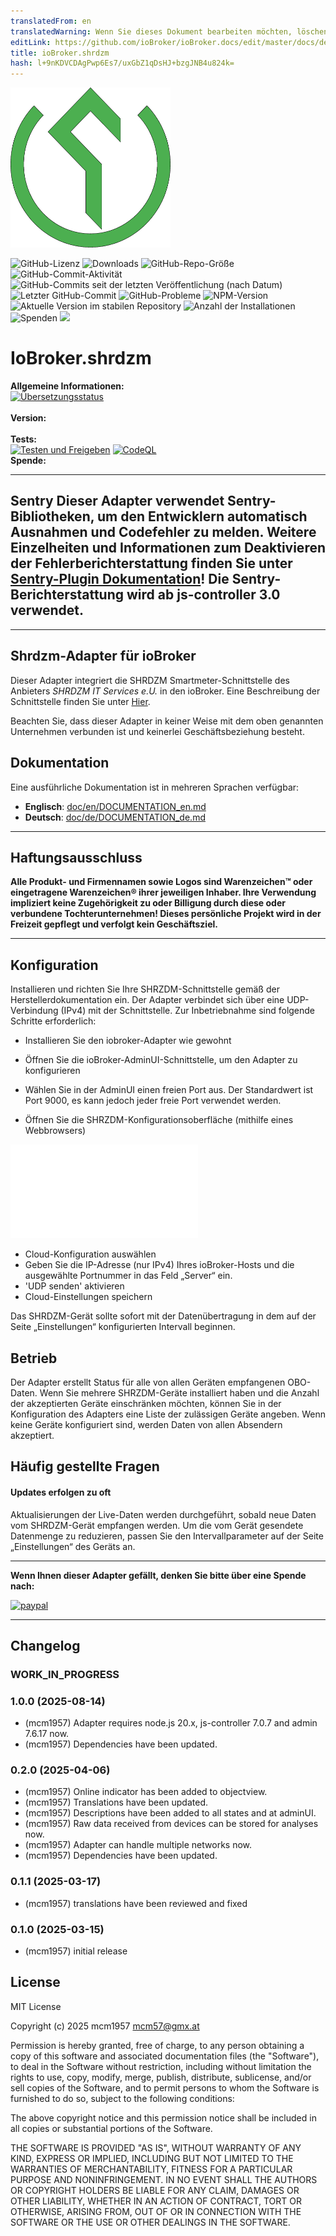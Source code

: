 ```yaml
---
translatedFrom: en
translatedWarning: Wenn Sie dieses Dokument bearbeiten möchten, löschen Sie bitte das Feld "translationsFrom". Andernfalls wird dieses Dokument automatisch erneut übersetzt
editLink: https://github.com/ioBroker/ioBroker.docs/edit/master/docs/de/adapterref/iobroker.shrdzm/README.md
title: ioBroker.shrdzm
hash: l+9nKDVCDAgPwp6Es7/uxGbZ1qDsHJ+bzgJNB4u824k=
---
```

![Logo](../../../en/adapterref/iobroker.shrdzm/admin/shrdzm.png)

![GitHub-Lizenz](https://img.shields.io/github/license/mcm4iob/ioBroker.shrdzm)
![Downloads](https://img.shields.io/npm/dm/iobroker.shrdzm.svg)
![GitHub-Repo-Größe](https://img.shields.io/github/repo-size/mcm4iob/ioBroker.shrdzm)
![GitHub-Commit-Aktivität](https://img.shields.io/github/commit-activity/m/mcm4iob/ioBroker.shrdzm)
![GitHub-Commits seit der letzten Veröffentlichung (nach Datum)](https://img.shields.io/github/commits-since/mcm4iob/ioBroker.shrdzm/latest)
![Letzter GitHub-Commit](https://img.shields.io/github/last-commit/mcm4iob/ioBroker.shrdzm)
![GitHub-Probleme](https://img.shields.io/github/issues/mcm4iob/ioBroker.shrdzm)
![NPM-Version](http://img.shields.io/npm/v/iobroker.shrdzm.svg)
![Aktuelle Version im stabilen Repository](https://iobroker.live/badges/shrdzm-stable.svg)
![Anzahl der Installationen](https://iobroker.live/badges/shrdzm-installed.svg)
![Spenden](https://img.shields.io/badge/paypal-donate%20|%20spenden-blue.svg)
![](https://img.shields.io/static/v1?label=Sponsor&message=%E2%9D%A4&logo=GitHub&color=%23fe8e86)

# IoBroker.shrdzm
**Allgemeine Informationen:**<br> [![Übersetzungsstatus](https://weblate.iobroker.net/widgets/adapters/-/shrdzm/svg-badge.svg)](https://weblate.iobroker.net/engage/adapters/?utm_source=widget)</br></br> **Version:**</br></br> **Tests:**</br> [![Testen und Freigeben](https://github.com/mcm4iob/ioBroker.shrdzm/actions/workflows/test-and-release.yml/badge.svg)](https://github.com/mcm4iob/ioBroker.shrdzm/actions/workflows/test-and-release.yml) [![CodeQL](https://github.com/mcm4iob/ioBroker.shrdzm/actions/workflows/github-code-scanning/codeql/badge.svg)](https://github.com/mcm4iob/ioBroker.shrdzm/actions/workflows/github-code-scanning/codeql)<br> **Spende:**</br>

**************************************************************************************************************

## Sentry **Dieser Adapter verwendet Sentry-Bibliotheken, um den Entwicklern automatisch Ausnahmen und Codefehler zu melden.** Weitere Einzelheiten und Informationen zum Deaktivieren der Fehlerberichterstattung finden Sie unter [Sentry-Plugin Dokumentation](https://github.com/ioBroker/plugin-sentry#plugin-sentry)! Die Sentry-Berichterstattung wird ab js-controller 3.0 verwendet.
**************************************************************************************************************

## Shrdzm-Adapter für ioBroker
Dieser Adapter integriert die SHRDZM Smartmeter-Schnittstelle des Anbieters *SHRDZM IT Services e.U.* in den ioBroker. Eine Beschreibung der Schnittstelle finden Sie unter [Hier](https://cms.shrdzm.com/produkt/smartmeter-modul/).

Beachten Sie, dass dieser Adapter in keiner Weise mit dem oben genannten Unternehmen verbunden ist und keinerlei Geschäftsbeziehung besteht.

## Dokumentation
Eine ausführliche Dokumentation ist in mehreren Sprachen verfügbar:

- **Englisch**: [doc/en/DOCUMENTATION_en.md](doc/en/DOCUMENTATION_en.md)
- **Deutsch**: [doc/de/DOCUMENTATION_de.md](doc/de/DOCUMENTATION_de.md)

**************************************************************************************************************

## Haftungsausschluss
**Alle Produkt- und Firmennamen sowie Logos sind Warenzeichen™ oder eingetragene Warenzeichen® ihrer jeweiligen Inhaber. Ihre Verwendung impliziert keine Zugehörigkeit zu oder Billigung durch diese oder verbundene Tochterunternehmen! Dieses persönliche Projekt wird in der Freizeit gepflegt und verfolgt kein Geschäftsziel.**

**************************************************************************************************************

## Konfiguration
Installieren und richten Sie Ihre SHRZDM-Schnittstelle gemäß der Herstellerdokumentation ein. Der Adapter verbindet sich über eine UDP-Verbindung (IPv4) mit der Schnittstelle. Zur Inbetriebnahme sind folgende Schritte erforderlich:

- Installieren Sie den iobroker-Adapter wie gewohnt
- Öffnen Sie die ioBroker-AdminUI-Schnittstelle, um den Adapter zu konfigurieren
- Wählen Sie in der AdminUI einen freien Port aus. Der Standardwert ist Port 9000, es kann jedoch jeder freie Port verwendet werden.

- Öffnen Sie die SHRZDM-Konfigurationsoberfläche (mithilfe eines Webbrowsers)

![Alternativtext](../../../en/adapterref/iobroker.shrdzm/doc/shrzdm-cloud.pgn)

- Cloud-Konfiguration auswählen
- Geben Sie die IP-Adresse (nur IPv4) Ihres ioBroker-Hosts und die ausgewählte Portnummer in das Feld „Server“ ein.
- 'UDP senden' aktivieren
- Cloud-Einstellungen speichern

Das SHRDZM-Gerät sollte sofort mit der Datenübertragung in dem auf der Seite „Einstellungen“ konfigurierten Intervall beginnen.

## Betrieb
Der Adapter erstellt Status für alle von allen Geräten empfangenen OBO-Daten. Wenn Sie mehrere SHRZDM-Geräte installiert haben und die Anzahl der akzeptierten Geräte einschränken möchten, können Sie in der Konfiguration des Adapters eine Liste der zulässigen Geräte angeben. Wenn keine Geräte konfiguriert sind, werden Daten von allen Absendern akzeptiert.

## Häufig gestellte Fragen
#### Updates erfolgen zu oft
Aktualisierungen der Live-Daten werden durchgeführt, sobald neue Daten vom SHRDZM-Gerät empfangen werden. Um die vom Gerät gesendete Datenmenge zu reduzieren, passen Sie den Intervallparameter auf der Seite „Einstellungen“ des Geräts an.

**************************************************************************************************************

**Wenn Ihnen dieser Adapter gefällt, denken Sie bitte über eine Spende nach:**

[![paypal](https://www.paypalobjects.com/en_US/DK/i/btn/btn_donateCC_LG.gif)](https://paypal.me/mcm1957atIoBroker)

**************************************************************************************************************

## Changelog
<!--
    Placeholder for the next version (at the beginning of the line):
    ### **WORK IN PROGRESS**
-->

### **WORK_IN_PROGRESS**

### 1.0.0 (2025-08-14)
* (mcm1957) Adapter requires node.js 20.x, js-controller 7.0.7 and admin 7.6.17 now.
* (mcm1957) Dependencies have been updated.

### 0.2.0 (2025-04-06)
* (mcm1957) Online indicator has been added to objectview.
* (mcm1957) Translations have been updated.
* (mcm1957) Descriptions have been added to all states and at adminUI.
* (mcm1957) Raw data received from devices can be stored for analyses now.
* (mcm1957) Adapter can handle multiple networks now. 
* (mcm1957) Dependencies have been updated.

### 0.1.1 (2025-03-17)
* (mcm1957) translations have been reviewed and fixed

### 0.1.0 (2025-03-15)
* (mcm1957) initial release

## License
MIT License

Copyright (c) 2025 mcm1957 <mcm57@gmx.at>

Permission is hereby granted, free of charge, to any person obtaining a copy
of this software and associated documentation files (the "Software"), to deal
in the Software without restriction, including without limitation the rights
to use, copy, modify, merge, publish, distribute, sublicense, and/or sell
copies of the Software, and to permit persons to whom the Software is
furnished to do so, subject to the following conditions:

The above copyright notice and this permission notice shall be included in all
copies or substantial portions of the Software.

THE SOFTWARE IS PROVIDED "AS IS", WITHOUT WARRANTY OF ANY KIND, EXPRESS OR
IMPLIED, INCLUDING BUT NOT LIMITED TO THE WARRANTIES OF MERCHANTABILITY,
FITNESS FOR A PARTICULAR PURPOSE AND NONINFRINGEMENT. IN NO EVENT SHALL THE
AUTHORS OR COPYRIGHT HOLDERS BE LIABLE FOR ANY CLAIM, DAMAGES OR OTHER
LIABILITY, WHETHER IN AN ACTION OF CONTRACT, TORT OR OTHERWISE, ARISING FROM,
OUT OF OR IN CONNECTION WITH THE SOFTWARE OR THE USE OR OTHER DEALINGS IN THE
SOFTWARE.